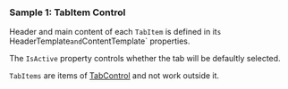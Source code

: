 ### Sample 1: TabItem Control

Header and main content of each `TabItem` is defined in it`s `HeaderTemplate` and `ContentTemplate` properties.  

The `IsActive` property controls whether the tab will be defaultly selected.

`TabItems` are items of [TabControl](/docs/controls/bootstrap/TabControl) and not work outside it.